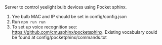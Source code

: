 Server to control yeelight bulb devices using Pocket sphinx.

1. Yee bulb MAC and IP should be set in config/config.json
2. Run `npm run run`
3. To set up voice recognition see: https://github.com/cmusphinx/pocketsphinx.
Existing vocabulary could be found at config/pocketphinx/commands.txt